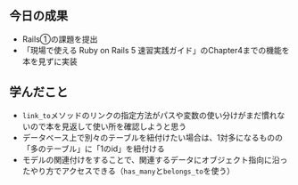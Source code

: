 ## 今日の成果

- Rails①の課題を提出
- 「現場で使える Ruby on Rails 5 速習実践ガイド」のChapter4までの機能を本を見ずに実装

## 学んだこと
- `link_to`メソッドのリンクの指定方法がパスや変数の使い分けがまだ慣れないので本を見返して使い所を確認しようと思う
- データベース上で別々のテーブルを紐付けたい場合は、1対多になるものの「多のテーブル」に「1のid」を紐付ける
- モデルの関連付けをすることで、関連するデータにオブジェクト指向に沿ったやり方でアクセスできる（`has_many`と`belongs_to`を使う）